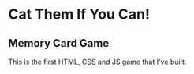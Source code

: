 <h1>Cat Them If You Can!</h1>
<h2>Memory Card Game</h2>
<p>This is the first HTML, CSS and JS game that I've built.</p>
